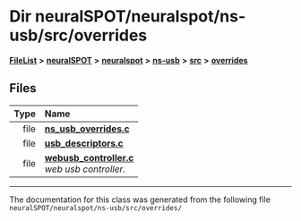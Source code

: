 

# Dir neuralSPOT/neuralspot/ns-usb/src/overrides



[**FileList**](files.md) **>** [**neuralSPOT**](dir_75594cce7c7773aa3cb253214bf56510.md) **>** [**neuralspot**](dir_b737d82f35ec218ac5a7ef4105db9c0e.md) **>** [**ns-usb**](dir_450d7ce7daa9d29b9b3b5cb7d00f16f9.md) **>** [**src**](dir_f255d6a194767e484966de6b2584c9a6.md) **>** [**overrides**](dir_9c7a8f6708b262eb1b0dd6b85c35f66f.md)












## Files

| Type | Name |
| ---: | :--- |
| file | [**ns\_usb\_overrides.c**](ns__usb__overrides_8c.md) <br> |
| file | [**usb\_descriptors.c**](usb__descriptors_8c.md) <br> |
| file | [**webusb\_controller.c**](webusb__controller_8c.md) <br>_web usb controller._  |



























































------------------------------
The documentation for this class was generated from the following file `neuralSPOT/neuralspot/ns-usb/src/overrides/`

